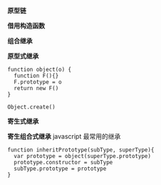 **原型链**

**借用构造函数**

**组合继承**

**原型式继承**
```
function object(o) {
  function F(){}
  F.prototype = o
  return new F()
}

Object.create()
```

**寄生式继承**

**寄生组合式继承**
javascript 最常用的继承
```
function inheritPrototype(subType, superType){
  var prototype = object(superType.prototype)
  prototype.constructor = subType
  subType.prototype = prototype 
}
```

